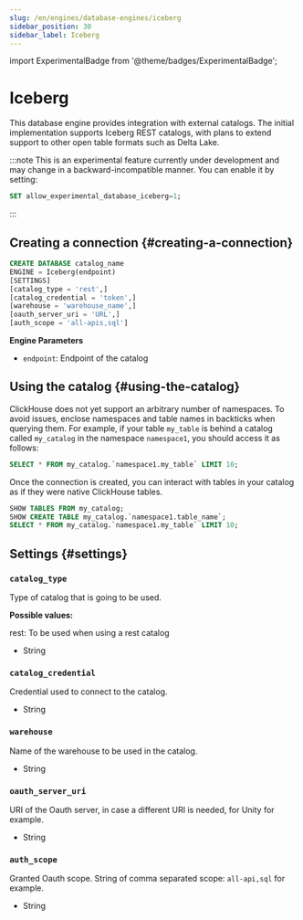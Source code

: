 ```yaml
---
slug: /en/engines/database-engines/iceberg
sidebar_position: 30
sidebar_label: Iceberg
---
```

import ExperimentalBadge from '@theme/badges/ExperimentalBadge';

# Iceberg
<ExperimentalBadge/>

This database engine provides integration with external catalogs. The initial implementation supports Iceberg REST catalogs, with plans to extend support to other open table formats such as Delta Lake.

:::note
This is an experimental feature currently under development and may change in a backward-incompatible manner. You can enable it by setting:

``` sql
SET allow_experimental_database_iceberg=1;
```
:::

## Creating a connection {#creating-a-connection}
``` sql
CREATE DATABASE catalog_name
ENGINE = Iceberg(endpoint)
[SETTINGS]
[catalog_type = 'rest',]
[catalog_credential = 'token',]  
[warehouse = 'warehouse_name',]
[oauth_server_uri = 'URL',]
[auth_scope = 'all-apis,sql']
```

**Engine Parameters**

- `endpoint`: Endpoint of the catalog


## Using the catalog {#using-the-catalog}
ClickHouse does not yet support an arbitrary number of namespaces. To avoid issues, enclose namespaces and table names in backticks when querying them. For example, if your table `my_table` is behind a catalog called `my_catalog` in the namespace `namespace1`, you should access it as follows:

```sql
SELECT * FROM my_catalog.`namespace1.my_table` LIMIT 10;
```

Once the connection is created, you can interact with tables in your catalog as if they were native ClickHouse tables.

```sql
SHOW TABLES FROM my_catalog;
SHOW CREATE TABLE my_catalog.`namespace1.table_name`;
SELECT * FROM my_catalog.`namespace1.my_table` LIMIT 10;
```

## Settings {#settings}

### `catalog_type`

Type of catalog that is going to be used.

**Possible values:**

rest: To be used when using a rest catalog

- String

### `catalog_credential`

Credential used to connect to the catalog.

- String

### `warehouse`

Name of the warehouse to be used in the catalog.

- String

### `oauth_server_uri`

URI of the Oauth server, in case a different URI is needed, for Unity for example.

- String

### `auth_scope`

Granted Oauth scope. String of comma separated scope: `all-api,sql` for example.

- String
